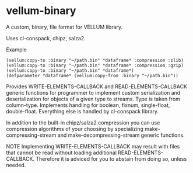 # vellum-binary
A custom, binary, file format for VELLUM library.

Uses cl-conspack, chipz, salza2.

Example

```
(vellum:copy-to :binary "~/path.bin" *dataframe* :compression :zlib)
(vellum:copy-to :binary "~/path.bin" *dataframe* :compression :gzip)
(vellum:copy-to :binary "~/path.bin" *dataframe*)
(defparameter *dataframe* (vellum:copy-from :binary "~/path.bin"))
```

Provides WRITE-ELEMENTS-CALLBACK and READ-ELEMENTS-CALLBACK generic functions for programmer to implement custom serialization and deserialization for objects of a given type to streams. Type is taken from column-type. Implements handling for boolean, fixnum, single-float, double-float. Everything else is handled by cl-conspack library.

In addition to the built-in chipz/salza2 compression you can use compression algorithms of your choosing by specializing make-compressing-stream and make-decompressing-stream generic functions.

NOTE
Implementing WRITE-ELEMENTS-CALLBACK may result with files that cannot be read without loading additional READ-ELEMENTS-CALLBACK. Therefore it is adviced for you to abstain from doing so, unless needed.
